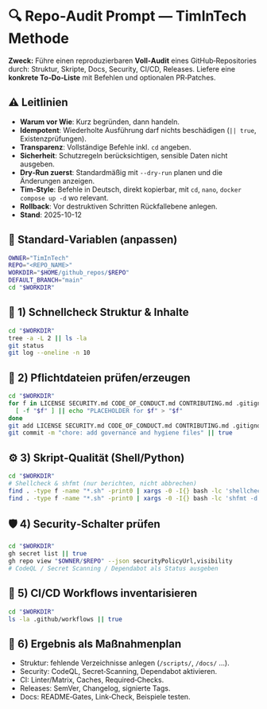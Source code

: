 <!--
Standard-Header (TimInTech Prompt Pack)
- Warum vor Wie: Erst begründen, dann handeln.
- Default: --dry-run (nur planen), idempotent, mit Rollback-Hinweis.
- CleanResetVerweis: Siehe CLEAN_RESET_PROMPT.md für verlustfreie Verlaufskorrekturen.
- Vollständige Befehle mit `cd`, `nano`, `docker compose up -d`.
- Outputs: schreibe komplette Dateien bei Änderungen neu.
-->

# 🔍 Repo‑Audit Prompt — TimInTech Methode

**Zweck:**
Führe einen reproduzierbaren **Voll‑Audit** eines GitHub‑Repositories durch: Struktur, Skripte, Docs, Security, CI/CD, Releases. Liefere eine **konkrete To‑Do‑Liste** mit Befehlen und optionalen PR‑Patches.

## ⚠️ Leitlinien
- **Warum vor Wie**: Kurz begründen, dann handeln.
- **Idempotent**: Wiederholte Ausführung darf nichts beschädigen (`|| true`, Existenzprüfungen).
- **Transparenz**: Vollständige Befehle inkl. `cd` angeben.
- **Sicherheit**: Schutzregeln berücksichtigen, sensible Daten nicht ausgeben.
- **Dry‑Run zuerst**: Standardmäßig mit `--dry-run` planen und die Änderungen anzeigen.
- **Tim‑Style**: Befehle in Deutsch, direkt kopierbar, mit `cd`, `nano`, `docker compose up -d` wo relevant.
- **Rollback**: Vor destruktiven Schritten Rückfallebene anlegen.
- **Stand**: 2025-10-12

## 🔧 Standard‑Variablen (anpassen)
```bash
OWNER="TimInTech"
REPO="<REPO_NAME>"
WORKDIR="$HOME/github_repos/$REPO"
DEFAULT_BRANCH="main"
cd "$WORKDIR"
```

## 🧪 1) Schnellcheck Struktur & Inhalte
```bash
cd "$WORKDIR"
tree -a -L 2 || ls -la
git status
git log --oneline -n 10
```

## 📄 2) Pflichtdateien prüfen/erzeugen
```bash
cd "$WORKDIR"
for f in LICENSE SECURITY.md CODE_OF_CONDUCT.md CONTRIBUTING.md .gitignore .gitattributes; do
  [ -f "$f" ] || echo "PLACEHOLDER for $f" > "$f"
done
git add LICENSE SECURITY.md CODE_OF_CONDUCT.md CONTRIBUTING.md .gitignore .gitattributes
git commit -m "chore: add governance and hygiene files" || true
```

## ⚙️ 3) Skript‑Qualität (Shell/Python)
```bash
cd "$WORKDIR"
# Shellcheck & shfmt (nur berichten, nicht abbrechen)
find . -type f -name "*.sh" -print0 | xargs -0 -I{} bash -lc 'shellcheck "{}" || true'
find . -type f -name "*.sh" -print0 | xargs -0 -I{} bash -lc 'shfmt -d "{}" || true'
```

## 🛡️ 4) Security‑Schalter prüfen
```bash
cd "$WORKDIR"
gh secret list || true
gh repo view "$OWNER/$REPO" --json securityPolicyUrl,visibility
# CodeQL / Secret Scanning / Dependabot als Status ausgeben
```

## 🚦 5) CI/CD Workflows inventarisieren
```bash
cd "$WORKDIR"
ls -la .github/workflows || true
```

## 🧩 6) Ergebnis als Maßnahmenplan
- Struktur: fehlende Verzeichnisse anlegen (`/scripts/`, `/docs/` …).
- Security: CodeQL, Secret‑Scanning, Dependabot aktivieren.
- CI: Linter/Matrix, Caches, Required‑Checks.
- Releases: SemVer, Changelog, signierte Tags.
- Docs: README‑Gates, Link‑Check, Beispiele testen.
